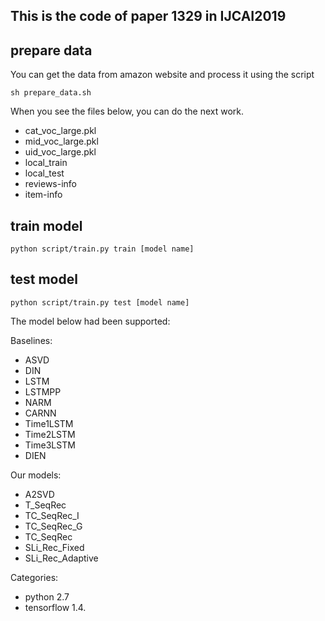 ## This is the code of paper 1329 in IJCAI2019

## prepare data
You can get the data from amazon website and process it using the script
```
sh prepare_data.sh
```
When you see the files below, you can do the next work. 
- cat_voc_large.pkl 
- mid_voc_large.pkl 
- uid_voc_large.pkl 
- local_train 
- local_test
- reviews-info
- item-info

## train model
```
python script/train.py train [model name] 
```

## test model
```
python script/train.py test [model name] 
```

The model below had been supported: 

Baselines:
- ASVD
- DIN
- LSTM
- LSTMPP
- NARM
- CARNN
- Time1LSTM
- Time2LSTM
- Time3LSTM
- DIEN

Our models:
- A2SVD
- T_SeqRec
- TC_SeqRec_I
- TC_SeqRec_G
- TC_SeqRec
- SLi_Rec_Fixed
- SLi_Rec_Adaptive

Categories:
- python 2.7
- tensorflow 1.4.

